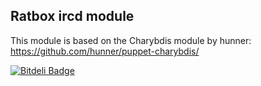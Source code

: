 Ratbox ircd module
----------------

This module is based on the Charybdis module by hunner: https://github.com/hunner/puppet-charybdis/

[![Bitdeli Badge](https://d2weczhvl823v0.cloudfront.net/ricbra/puppet-ratbox/trend.png)](https://bitdeli.com/free "Bitdeli Badge")

